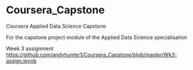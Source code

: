 # Coursera_Capstone
Coursera Applied Data Science Capstone

For the capstone project module of the Applied Data Science specialisation

Week 3 assignment
https://github.com/andyhunter1/Coursera_Capstone/blob/master/Wk3-assign.ipynb
